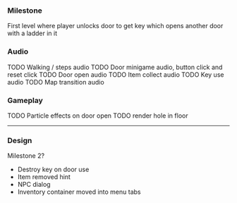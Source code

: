 
### Milestone

First level where player unlocks door to get key which opens another door with a ladder in it

### Audio

TODO Walking / steps audio 
TODO Door minigame audio, button click and reset click
TODO Door open audio
TODO Item collect audio
TODO Key use audio
TODO Map transition audio

### Gameplay
TODO Particle effects on door open
TODO render hole in floor


-------

### Design

Milestone 2? 
* Destroy key on door use 
* Item removed hint
* NPC dialog 
* Inventory container moved into menu tabs 
